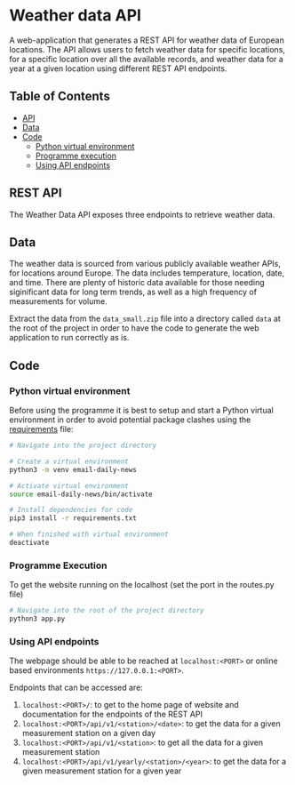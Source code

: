 # Weather data API

A web-application that generates a REST API for weather data of European locations. The API allows users to fetch weather data for specific locations, for a specific location over all the available records, and weather data for a year at a given location using different REST API endpoints.

## Table of Contents

- [API](#api)
- [Data](#data)
- [Code](#code)
    - [Python virtual environment](#python-venv)
    - [Programme execution](#execution)
    - [Using API endpoints](#using-api-endpoints)

## REST API

The Weather Data API exposes three endpoints to retrieve weather data.

## Data

The weather data is sourced from various publicly available weather APIs, for locations around Europe. The data includes temperature, location, date, and time. There are plenty of historic data available for those needing siginificant data for long term trends, as well as a high frequency of measurements for volume. 

Extract the data from the `data_small.zip` file into a directory called `data` at the root of the project in order to have the code to generate the web application to run correctly as is.

## Code

### Python virtual environment

Before using the programme it is best to setup and start a Python virtual environment in order to avoid potential package clashes using the [requirements](requirements.txt) file:

```BASH
# Navigate into the project directory

# Create a virtual environment
python3 -m venv email-daily-news

# Activate virtual environment
source email-daily-news/bin/activate

# Install dependencies for code
pip3 install -r requirements.txt

# When finished with virtual environment
deactivate
```

### Programme Execution

To get the website running on the localhost (set the port in the routes.py file)

```Bash
# Navigate into the root of the project directory
python3 app.py
```

### Using API endpoints

The webpage should be able to be reached at `localhost:<PORT>` or online based environments `https://127.0.0.1:<PORT>`.

Endpoints that can be accessed are:

1. `localhost:<PORT>/`: to get to the home page of website and documentation for the endpoints of the REST API
2. `localhost:<PORT>/api/v1/<station>/<date>`: to get the data for a given measurement station on a given day
3. `localhost:<PORT>/api/v1/<station>`: to get all the data for a given measurement station
4. `localhost:<PORT>/api/v1/yearly/<station>/<year>`: to get the data for a given measurement station for a given year
